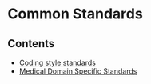 # Common Standards

## Contents

- [Coding style standards](/Handbook/Coding/Common%20Standards/Coding%20style%20standards)
- [Medical Domain Specific Standards](/Handbook/Coding/Common%20Standards/Medical%20Domain%20Specific%20Standards)
